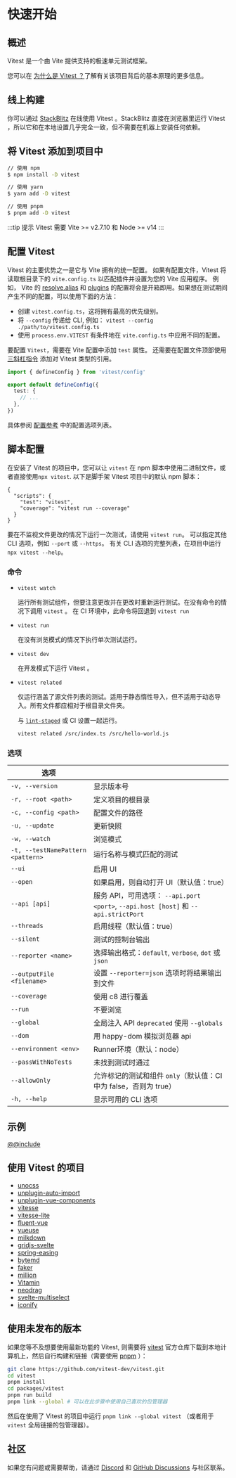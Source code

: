 # 快速开始

## 概述

Vitest 是一个由 Vite 提供支持的极速单元测试框架。

您可以在 [为什么是 Vitest ？](./why)了解有关该项目背后的基本原理的更多信息。

## 线上构建

你可以通过 [StackBlitz](https://vitest.new) 在线使用 Vitest 。StackBlitz 直接在浏览器里运行 Vitest ，所以它和在本地设置几乎完全一致，但不需要在机器上安装任何依赖。

## 将 Vitest 添加到项目中

```bash
// 使用 npm
$ npm install -D vitest

// 使用 yarn
$ yarn add -D vitest

// 使用 pnpm
$ pnpm add -D vitest
```

:::tip 提示
Vitest 需要 Vite >= v2.7.10 和 Node >= v14
:::

## 配置 Vitest

Vitest 的主要优势之一是它与 Vite 拥有的统一配置。 如果有配置文件，Vitest 将读取根目录下的 `vite.config.ts` 以匹配插件并设置为您的 Vite 应用程序。 例如，  Vite 的 [resolve.alias](https://cn.vitejs.dev/config/#resolve-alias) 和 [plugins](https://cn.vitejs.dev/guide/using-plugins.html) 的配置将会是开箱即用。如果想在测试期间产生不同的配置，可以使用下面的方法：

- 创建 `vitest.config.ts`，这将拥有最高的优先级别。
- 将 `--config` 传递给 CLI, 例如： `vitest --config ./path/to/vitest.config.ts`
- 使用 `process.env.VITEST` 有条件地在 `vite.config.ts` 中应用不同的配置。

要配置 `Vitest`，需要在 Vite 配置中添加 `test` 属性。 还需要在配置文件顶部使用 [三斜杠指令](https://www.tslang.cn/docs/handbook/triple-slash-directives.html#-reference-types-) 添加对 Vitest 类型的引用。

```ts
import { defineConfig } from 'vitest/config'

export default defineConfig({
  test: {
    // ...
  },
})
```

具体参阅 [配置参考](../config/) 中的配置选项列表。

## 脚本配置

在安装了 Vitest 的项目中，您可以让 `vitest` 在 npm 脚本中使用二进制文件，或者直接使用`npx vitest`. 以下是脚手架 Vitest 项目中的默认 npm 脚本：

<!-- prettier-ignore -->
```json5
{
  "scripts": {
    "test": "vitest",
    "coverage": "vitest run --coverage"
  }
}
```

要在不监视文件更改的情况下运行一次测试，请使用 `vitest run`。
可以指定其他 CLI 选项，例如 `--port` 或 `--https`。
有关 CLI 选项的完整列表，在项目中运行 `npx vitest --help`。

### 命令

* `vitest watch`

  运行所有测试组件，但要注意更改并在更改时重新运行测试。在没有命令的情况下调用 `vitest` 。 在 CI 环境中，此命令将回退到 `vitest run`

* `vitest run`

  在没有浏览模式的情况下执行单次测试运行。

* `vitest dev`

  在开发模式下运行 Vitest 。

* `vitest related`

  仅运行涵盖了源文件列表的测试。适用于静态惰性导入，但不适用于动态导入。所有文件都应相对于根目录文件夹。

  与 [`lint-staged`](https://github.com/okonet/lint-staged) 或 CI 设置一起运行。

  ```bash
  vitest related /src/index.ts /src/hello-world.js
  ```

### 选项

| 选项       |               |
| ------------- | ------------- |
| `-v, --version` | 显示版本号 |
| `-r, --root <path>` | 定义项目的根目录 |
| `-c, --config <path>` | 配置文件的路径 |
| `-u, --update` | 更新快照 |
| `-w, --watch` | 浏览模式 |
| `-t, --testNamePattern <pattern>` | 运行名称与模式匹配的测试 |
| `--ui` | 启用 UI |
| `--open` | 如果启用，则自动打开 UI（默认值：true） |
| `--api [api]` | 服务 API，可用选项： `--api.port <port>`, `--api.host [host]` 和 `--api.strictPort` |
| `--threads` | 启用线程（默认值：true） |
| `--silent` | 测试的控制台输出 |
| `--reporter <name>` | 选择输出格式：`default`, `verbose`, `dot` 或 `json` |
| `--outputFile <filename>` | 设置 `--reporter=json` 选项时将结果输出到文件 |
| `--coverage` | 使用 c8 进行覆盖 |
| `--run` | 不要浏览 |
| `--global` | 全局注入 API `deprecated` 使用 `--globals` |
| `--dom` | 用 happy-dom 模拟浏览器 api |
| `--environment <env>` | Runner环境（默认：node） |
| `--passWithNoTests` | 未找到测试时通过 |
| `--allowOnly` | 允许标记的测试和组件 `only`（默认值：CI 中为 false，否则为 true） |
| `-h, --help` | 显示可用的 CLI 选项 |

## 示例

[@@include](../../examples/README.md)

## 使用 Vitest 的项目

- [unocss](https://github.com/antfu/unocss)
- [unplugin-auto-import](https://github.com/antfu/unplugin-auto-import)
- [unplugin-vue-components](https://github.com/antfu/unplugin-vue-components)
- [vitesse](https://github.com/antfu/vitesse)
- [vitesse-lite](https://github.com/antfu/vitesse-lite)
- [fluent-vue](https://github.com/demivan/fluent-vue)
- [vueuse](https://github.com/vueuse/vueuse)
- [milkdown](https://github.com/Saul-Mirone/milkdown)
- [gridjs-svelte](https://github.com/iamyuu/gridjs-svelte)
- [spring-easing](https://github.com/okikio/spring-easing)
- [bytemd](https://github.com/bytedance/bytemd)
- [faker](https://github.com/faker-js/faker)
- [million](https://github.com/aidenybai/million)
- [Vitamin](https://github.com/wtchnm/Vitamin)
- [neodrag](https://github.com/PuruVJ/neodrag)
- [svelte-multiselect](https://github.com/janosh/svelte-multiselect)
- [iconify](https://github.com/iconify/iconify)

## 使用未发布的版本

如果您等不及想要使用最新功能的 Vitest, 则需要将 [vitest](https://github.com/vitest-dev/vitest) 官方仓库下载到本地计算机上，然后自行构建和链接（需要使用 [pnpm](https://www.pnpm.cn/) ）：

```bash
git clone https://github.com/vitest-dev/vitest.git
cd vitest
pnpm install
cd packages/vitest
pnpm run build
pnpm link --global # 可以在此步骤中使用自己喜欢的包管理器
```

然后在使用了 Vitest 的项目中运行 `pnpm link --global vitest` （或者用于 `vitest` 全局链接的包管理器）。

## 社区

如果您有问题或需要帮助，请通过 [Discord](https://chat.vitest.dev) 和 [GitHub Discussions](https://github.com/vitest-dev/vitest/discussions) 与社区联系。
